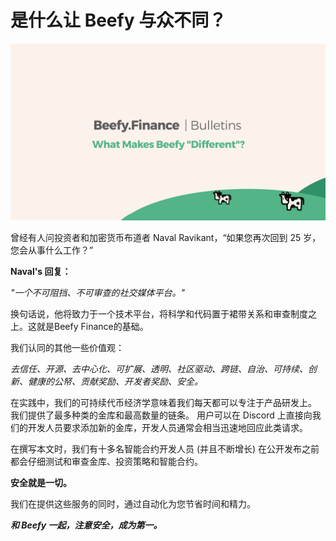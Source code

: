 # 是什么让 Beefy 与众不同？

![](../.gitbook/assets/bulletin-what-makes-beefy-different.png)

曾经有人问投资者和加密货币布道者 Naval Ravikant，“如果您再次回到 25 岁，您会从事什么工作？”

**Naval's 回复：**

_"一个不可阻挡、不可审查的社交媒体平台。"_

换句话说，他将致力于一个技术平台，将科学和代码置于裙带关系和审查制度之上。这就是Beefy Finance的基础。

我们认同的其他一些价值观：

_去信任、开源、去中心化、可扩展、透明、社区驱动、跨链、自治、可持续、创新、健康的公帑、贡献奖励、开发者奖励、安全。_

在实践中，我们的可持续代币经济学意味着我们每天都可以专注于产品研发上。 我们提供了最多种类的金库和最高数量的链条。 用户可以在 Discord 上直接向我们的开发人员要求添加新的金库，开发人员通常会相当迅速地回应此类请求。

在撰写本文时，我们有十多名智能合约开发人员 \(并且不断增长\) 在公开发布之前都会仔细测试和审查金库、投资策略和智能合约。

**安全就是一切。**

我们在提供这些服务的同时，通过自动化为您节省时间和精力。

_**和 Beefy 一起，注意安全，成为第一。**_

